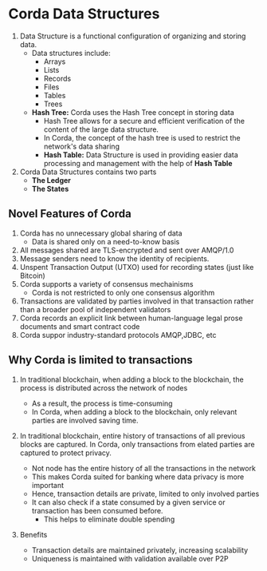 # Corda Data Structures

1.  Data Structure is a functional configuration of organizing and storing data.   
    -   Data structures include:
        -   Arrays
        -   Lists
        -   Records
        -   Files
        -   Tables
        -   Trees
    -   **Hash Tree:** Corda uses the Hash Tree concept in storing data
        -   Hash Tree allows for a secure and efficient verification of the content of the large data structure.
        -   In Corda, the concept of the hash tree is used to restrict the network's data sharing
        -   **Hash Table:** Data Structure is used in providing easier data processing and management with the help of **Hash Table**
2.  Corda Data Structures contains two parts
    -   **The Ledger**
    -   **The States**

## Novel Features of Corda

1.  Corda has no unnecessary global sharing of data
    -   Data is shared only on a need-to-know basis
2.  All messages shared are TLS-encrypted and sent over AMQP/1.0
3.  Message senders need to know the identity of recipients.
4.  Unspent Transaction Output (UTXO) used for recording states (just like Bitcoin)
5.  Corda supports a variety of consensus mechainisms
    -   Corda is not restricted to only one consensus algorithm
6.  Transactions are validated by parties involved in that transaction rather than a broader pool of independent validators
7.  Corda records an explicit link between human-language legal prose documents and smart contract code
8.  Corda suppor industry-standard protocols AMQP,JDBC, etc

## Why Corda is limited to transactions

1.  In traditional blockchain, when adding a block to the blockchain, the process is distributed across the network of nodes
    -  As a result, the process is time-consuming
    -   In Corda, when adding a block to the blockchain, only relevant parties are involved saving time.
2.  In traditional blockchain, entire history of transactions of all previous blocks are captured. In Corda, only transactions from elated parties are captured to protect privacy.
    -   Not node has the entire history of all the transactions in the network
    -   This makes Corda suited for banking where data privacy is more important
    -   Hence, transaction details are private, limited to only involved parties
    -   It can also check if a state consumed by a given service or transaction has been consumed before.
        -   This helps to eliminate double spending

3.  Benefits
    -   Transaction details are maintained privately, increasing scalability
    -   Uniqueness is maintained with validation available over P2P